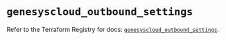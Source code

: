 # `genesyscloud_outbound_settings`

Refer to the Terraform Registry for docs: [`genesyscloud_outbound_settings`](https://registry.terraform.io/providers/mypurecloud/genesyscloud/1.70.0/docs/resources/outbound_settings).
